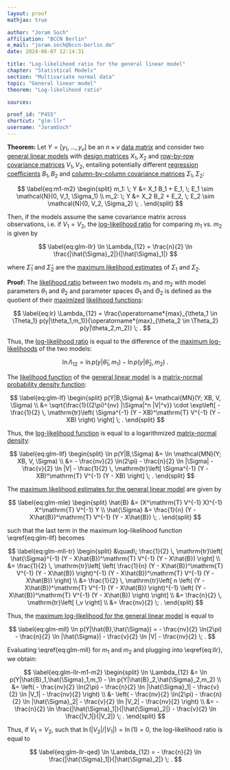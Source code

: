 ```yaml
---
layout: proof
mathjax: true

author: "Joram Soch"
affiliation: "BCCN Berlin"
e_mail: "joram.soch@bccn-berlin.de"
date: 2024-06-07 12:14:31

title: "Log-likelihood ratio for the general linear model"
chapter: "Statistical Models"
section: "Multivariate normal data"
topic: "General linear model"
theorem: "Log-likelihood ratio"

sources:

proof_id: "P455"
shortcut: "glm-llr"
username: "JoramSoch"
---
```



**Theorem:** Let $Y = \left[ y_1, \ldots, y_v \right]$ be an $n \times v$ [data matrix](/D/data) and consider two [general linear models](/D/glm) with [design matrices](/D/glm) $X_1, X_2$ and [row-by-row covariance matrices](/D/glm) $V_1, V_2$, entailing potentially different [regression coefficients](/D/glm) $B_1, B_2$ and [column-by-column covariance matrices](/D/glm) $\Sigma_1, \Sigma_2$:

$$ \label{eq:m1-m2}
\begin{split}
m_1: \; Y &= X_1 B_1 + E_1, \; E_1 \sim \mathcal{N}(0, V_1, \Sigma_1) \\
m_2: \; Y &= X_2 B_2 + E_2, \; E_2 \sim \mathcal{N}(0, V_2, \Sigma_2) \; .
\end{split}
$$

Then, if the models assume the same covariance matrix across observations, i.e. if $V_1 = V_2$, the [log-likelihood ratio](/D/llr) for comparing $m_1$ vs. $m_2$ is given by

$$ \label{eq:glm-llr}
\ln \Lambda_{12} = \frac{n}{2} \ln \frac{|\hat{\Sigma}_2|}{|\hat{\Sigma}_1|}
$$

where $\hat{\Sigma}_1$ and $\hat{\Sigma}_2$ are the [maximum likelihood estimates](/D/mle) of $\Sigma_1$ and $\Sigma_2$.


**Proof:** The [likelihood ratio](/D/lr) between two models $m_1$ and $m_2$ with model parameters $\theta_1$ and $\theta_2$ and parameter spaces $\Theta_1$ and $\Theta_2$ is defined as the quotient of their [maximized](/D/mle) [likelihood functions](/D/lf):

$$ \label{eq:lr}
\Lambda_{12} = \frac{\operatorname*{max}_{\theta_1 \in \Theta_1} p(y|\theta_1,m_1)}{\operatorname*{max}_{\theta_2 \in \Theta_2} p(y|\theta_2,m_2)} \; .
$$

Thus, the [log-likelihood ratio](/D/llr) is equal to the difference of the [maximum log-likelihoods](/D/mll) of the two models:

$$ \label{eq:llr}
\ln \Lambda_{12} = \ln p(y|\hat{\theta}_1,m_1) - \ln p(y|\hat{\theta}_2,m_2) \; .
$$

The [likelihood function](/D/lf) of the [general linear model](/D/glm) is a [matrix-normal probability density function](/P/matn-pdf):

$$ \label{eq:glm-lf}
\begin{split}
p(Y|B,\Sigma)
&= \mathcal{MN}(Y; XB, V, \Sigma) \\
&= \sqrt{\frac{1}{(2\pi)^{nv} |\Sigma|^n |V|^v}} \cdot \exp\left[ -\frac{1}{2} \, \mathrm{tr}\left( \Sigma^{-1} (Y - XB)^\mathrm{T} V^{-1} (Y - XB) \right) \right] \; .
\end{split}
$$

Thus, the [log-likelihood function](/D/llf) is equal to a logarithmized [matrix-normal](/D/matn) [density](/D/pdf):

$$ \label{eq:glm-llf}
\begin{split}
\ln p(Y|B,\Sigma)
&= \ln \mathcal{MN}(Y; XB, V, \Sigma) \\
&= - \frac{nv}{2} \ln(2\pi) - \frac{n}{2} \ln |\Sigma| - \frac{v}{2} \ln |V| - \frac{1}{2} \, \mathrm{tr}\left[ \Sigma^{-1} (Y - XB)^\mathrm{T} V^{-1} (Y - XB) \right] \; .
\end{split}
$$

The [maximum likelihood estimates for the general linear model](/P/glm-mle) are given by

$$ \label{eq:glm-mle}
\begin{split}
\hat{B}      &= (X^\mathrm{T} V^{-1} X)^{-1} X^\mathrm{T} V^{-1} Y \\
\hat{\Sigma} &= \frac{1}{n} (Y - X\hat{B})^\mathrm{T} V^{-1} (Y - X\hat{B}) \; .
\end{split}
$$

such that the last term in the maximum log-likelihood function \eqref{eq:glm-llf} becomes

$$ \label{eq:glm-mll-tr}
\begin{split}
&\quad\; \frac{1}{2} \, \mathrm{tr}\left[ \hat{\Sigma}^{-1} (Y - X\hat{B})^\mathrm{T} V^{-1} (Y - X\hat{B}) \right] \\
&= \frac{1}{2} \, \mathrm{tr}\left[ \left( \frac{1}{n} (Y - X\hat{B})^\mathrm{T} V^{-1} (Y - X\hat{B}) \right)^{-1} (Y - X\hat{B})^\mathrm{T} V^{-1} (Y - X\hat{B}) \right] \\
&= \frac{1}{2} \, \mathrm{tr}\left[ n \left( (Y - X\hat{B})^\mathrm{T} V^{-1} (Y - X\hat{B}) \right)^{-1} \left( (Y - X\hat{B})^\mathrm{T} V^{-1} (Y - X\hat{B}) \right) \right] \\
&= \frac{n}{2} \, \mathrm{tr}\left[ I_v \right] \\
&= \frac{nv}{2} \; .
\end{split}
$$

Thus, the [maximum log-likelihood for the general linear model](/P/glm-mll) is equal to

$$ \label{eq:glm-mll}
\ln p(Y|\hat{B},\hat{\Sigma}) = - \frac{nv}{2} \ln(2\pi) - \frac{n}{2} \ln |\hat{\Sigma}| - \frac{v}{2} \ln |V| - \frac{nv}{2} \; .
$$

Evaluating \eqref{eq:glm-mll} for $m_1$ and $m_2$ and plugging into \eqref{eq:llr}, we obtain:

$$ \label{eq:glm-llr-m1-m2}
\begin{split}
\ln \Lambda_{12}
&= \ln p(Y|\hat{B}_1,\hat{\Sigma}_1,m_1) - \ln p(Y|\hat{B}_2,\hat{\Sigma}_2,m_2) \\
&= \left( - \frac{nv}{2} \ln(2\pi) - \frac{n}{2} \ln |\hat{\Sigma}_1| - \frac{v}{2} \ln |V_1| - \frac{nv}{2} \right) \\
&- \left( - \frac{nv}{2} \ln(2\pi) - \frac{n}{2} \ln |\hat{\Sigma}_2| - \frac{v}{2} \ln |V_2| - \frac{nv}{2} \right) \\
&= - \frac{n}{2} \ln \frac{|\hat{\Sigma}_1|}{|\hat{\Sigma}_2|} - \frac{v}{2} \ln \frac{|V_1|}{|V_2|} \; .
\end{split}
$$

Thus, if $V_1 = V_2$, such that $\ln(\vert V_2 \vert / \vert V_1 \vert) = \ln(1) = 0$, the log-likelihood ratio is equal to

$$ \label{eq:glm-llr-qed}
\ln \Lambda_{12} = - \frac{n}{2} \ln \frac{|\hat{\Sigma}_1|}{|\hat{\Sigma}_2|} \; .
$$